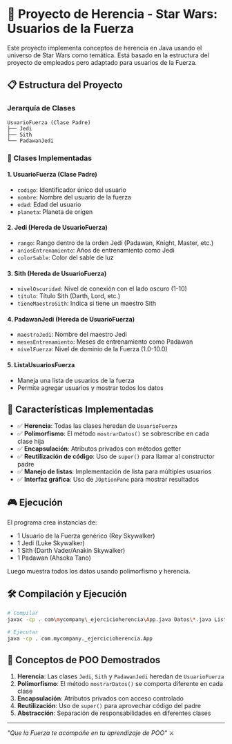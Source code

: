 # 🌟 Proyecto de Herencia - Star Wars: Usuarios de la Fuerza

Este proyecto implementa conceptos de herencia en Java usando el universo de Star Wars como temática. Está basado en la estructura del proyecto de empleados pero adaptado para usuarios de la Fuerza.

## 📋 Estructura del Proyecto

### Jerarquía de Clases

```
UsuarioFuerza (Clase Padre)
├── Jedi
├── Sith
└── PadawanJedi
```

### 🎯 Clases Implementadas

#### 1. **UsuarioFuerza** (Clase Padre)
- `codigo`: Identificador único del usuario
- `nombre`: Nombre del usuario de la fuerza
- `edad`: Edad del usuario
- `planeta`: Planeta de origen

#### 2. **Jedi** (Hereda de UsuarioFuerza)
- `rango`: Rango dentro de la orden Jedi (Padawan, Knight, Master, etc.)
- `aniosEntrenamiento`: Años de entrenamiento como Jedi
- `colorSable`: Color del sable de luz

#### 3. **Sith** (Hereda de UsuarioFuerza)
- `nivelOscuridad`: Nivel de conexión con el lado oscuro (1-10)
- `titulo`: Título Sith (Darth, Lord, etc.)
- `tieneMaestroSith`: Indica si tiene un maestro Sith

#### 4. **PadawanJedi** (Hereda de UsuarioFuerza)
- `maestroJedi`: Nombre del maestro Jedi
- `mesesEntrenamiento`: Meses de entrenamiento como Padawan
- `nivelFuerza`: Nivel de dominio de la Fuerza (1.0-10.0)

#### 5. **ListaUsuariosFuerza**
- Maneja una lista de usuarios de la fuerza
- Permite agregar usuarios y mostrar todos los datos

## 🚀 Características Implementadas

- ✅ **Herencia**: Todas las clases heredan de `UsuarioFuerza`
- ✅ **Polimorfismo**: El método `mostrarDatos()` se sobrescribe en cada clase hija
- ✅ **Encapsulación**: Atributos privados con métodos getter
- ✅ **Reutilización de código**: Uso de `super()` para llamar al constructor padre
- ✅ **Manejo de listas**: Implementación de lista para múltiples usuarios
- ✅ **Interfaz gráfica**: Uso de `JOptionPane` para mostrar resultados

## 🎮 Ejecución

El programa crea instancias de:
- 1 Usuario de la Fuerza genérico (Rey Skywalker)
- 1 Jedi (Luke Skywalker)
- 1 Sith (Darth Vader/Anakin Skywalker)
- 1 Padawan (Ahsoka Tano)

Luego muestra todos los datos usando polimorfismo y herencia.

## 🛠️ Compilación y Ejecución

```bash
# Compilar
javac -cp . com\mycompany\_ejercicioherencia\App.java Datos\*.java Listas\*.java

# Ejecutar
java -cp . com.mycompany._ejercicioherencia.App
```

## 🌟 Conceptos de POO Demostrados

1. **Herencia**: Las clases `Jedi`, `Sith` y `PadawanJedi` heredan de `UsuarioFuerza`
2. **Polimorfismo**: El método `mostrarDatos()` se comporta diferente en cada clase
3. **Encapsulación**: Atributos privados con acceso controlado
4. **Reutilización**: Uso de `super()` para aprovechar código del padre
5. **Abstracción**: Separación de responsabilidades en diferentes clases

---
*"Que la Fuerza te acompañe en tu aprendizaje de POO"* ⚔️
